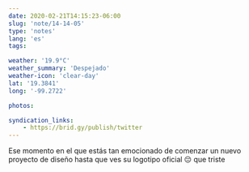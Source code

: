 ```yaml
---
date: 2020-02-21T14:15:23-06:00
slug: 'note/14-14-05'
type: 'notes'
lang: 'es'
tags:

weather: '19.9°C'
weather_summary: 'Despejado'
weather-icon: 'clear-day'
lat: '19.3841'
long: '-99.2722'

photos:

syndication_links:
    - https://brid.gy/publish/twitter
---
```

Ese momento en el que estás tan emocionado de comenzar un nuevo proyecto de diseño hasta que ves su logotipo oficial 😔 que triste
